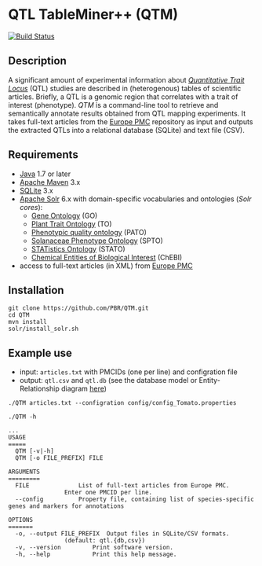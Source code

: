 # QTL TableMiner++ (QTM)

[![Build Status](https://travis-ci.org/candYgene/QTM.svg?branch=master)](https://travis-ci.org/candYgene/QTM)

## Description
A significant amount of experimental information about [_Quantitative Trait Locus_](https://en.wikipedia.org/wiki/Quantitative_trait_locus) (QTL) studies are described in (heterogenous) tables of scientific articles. Briefly, a QTL is a genomic region that correlates with a trait of interest (phenotype). _QTM_ is a command-line tool to retrieve and semantically annotate results obtained from QTL mapping experiments. It takes full-text articles from the [Europe PMC](https://europepmc.org/) repository as input and outputs the extracted QTLs into a relational database (SQLite) and text file (CSV).

## Requirements

* [Java](http://www.oracle.com/technetwork/java/javase/downloads/index.html) 1.7 or later
* [Apache Maven](https://maven.apache.org/) 3.x
* [SQLite](https://sqlite.org/) 3.x
* [Apache Solr](https://lucene.apache.org/solr/) 6.x with domain-specific vocabularies and ontologies (_Solr cores_):
  * [Gene Ontology](http://www.ontobee.org/ontology/GO) (GO)
  * [Plant Trait Ontology](http://www.ontobee.org/ontology/TO) (TO)
  * [Phenotypic quality ontology](http://www.ontobee.org/ontology/PATO) (PATO)
  * [Solanaceae Phenotype Ontology](http://purl.bioontology.org/ontology/SPTO) (SPTO)
  * [STATistics Ontology](http://www.ontobee.org/ontology/STATO) (STATO)
  * [Chemical Entities of Biological Interest](https://www.ebi.ac.uk/chebi/) (ChEBI)
* access to full-text articles (in XML) from [Europe PMC](https://europepmc.org/)

## Installation

```
git clone https://github.com/PBR/QTM.git
cd QTM
mvn install
solr/install_solr.sh
```

## Example use

- input: `articles.txt` with PMCIDs (one per line) and configration file
- output: `qtl.csv` and `qtl.db` (see the database model or Entity-Relationship diagram [here](doc/ER_diagram.png))

`./QTM articles.txt --configration config/config_Tomato.properties`

`./QTM -h`

```
...
USAGE
=====
  QTM [-v|-h]
  QTM [-o FILE_PREFIX] FILE

ARGUMENTS
=========
  FILE				List of full-text articles from Europe PMC.
				Enter one PMCID per line.
  --config			Property file, containing list of species-specific genes and markers for annotations

OPTIONS
=======
  -o, --output FILE_PREFIX	Output files in SQLite/CSV formats.
				(default: qtl.{db,csv})
  -v, --version			Print software version.
  -h, --help			Print this help message.
```
